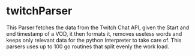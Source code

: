 # twitchParser

This Parser fetches the data from the Twitch Chat API, given the Start and end timestamp of a VOD, it then formats it, removes useless words and keeps only relevant data for the python Interpreter to take care of.
This parsers uses up to 100 go routines that split evenly the work load.
